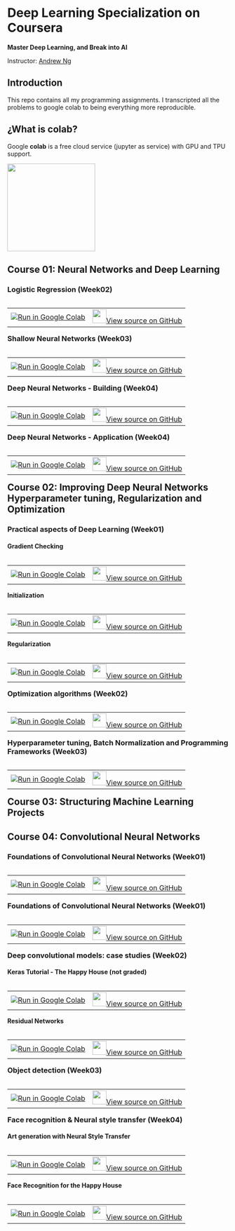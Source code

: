 # Deep Learning Specialization on Coursera

**Master Deep Learning, and Break into AI**

Instructor: [Andrew Ng](http://www.andrewng.org/)

## Introduction

This repo contains all my programming assignments. I transcripted all the problems to google colab to being everything more reproducible.

##  ¿What is colab?

Google **colab** is a free cloud service (jupyter as service) with GPU and TPU support.

<img class="center"  height="200" src="https://colab.research.google.com/img/colab_favicon_256px.png" >

## Course 01: Neural Networks and Deep Learning

### Logistic Regression (Week02)

<table align="left"><td>
  <a target="_blank"  href="https://colab.research.google.com/github/csaybar/DLcoursera/blob/master/Neural%20Networks%20and%20Deep%20Learning/week2/Logistic%20Regression%20as%20a%20Neural%20Network/Logistic%2BRegression%2Bwith%2Ba%2BNeural%2BNetwork%2Bmindset%2Bv5.ipynb">
    <img src="https://www.tensorflow.org/images/colab_logo_32px.png" />Run in Google Colab
  </a>
</td><td>
  <a target="_blank"  href="https://github.com/csaybar/DLcoursera/blob/master/Neural%20Networks%20and%20Deep%20Learning/week2/Logistic%20Regression%20as%20a%20Neural%20Network/Logistic%2BRegression%2Bwith%2Ba%2BNeural%2BNetwork%2Bmindset%2Bv5.ipynb">
    <img width=32px src="https://www.tensorflow.org/images/GitHub-Mark-32px.png" />View source on GitHub</a>
</td></table>

### Shallow Neural Networks (Week03)

<table align="left"><td>
  <a target="_blank"  href="https://colab.research.google.com/github/csaybar/DLcoursera/blob/master/Neural%20Networks%20and%20Deep%20Learning/week3/Planar%20data%20classification%20with%20one%20hidden%20layer/Planar%2Bdata%2Bclassification%2Bwith%2Bone%2Bhidden%2Blayer%2Bv5.ipynb">
    <img src="https://www.tensorflow.org/images/colab_logo_32px.png" />Run in Google Colab
  </a>
</td><td>
  <a target="_blank"  href="https://github.com/csaybar/DLcoursera/blob/master/Neural%20Networks%20and%20Deep%20Learning/week3/Planar%20data%20classification%20with%20one%20hidden%20layer/Planar%2Bdata%2Bclassification%2Bwith%2Bone%2Bhidden%2Blayer%2Bv5.ipynb">
    <img width=32px src="https://www.tensorflow.org/images/GitHub-Mark-32px.png" />View source on GitHub</a>
</td></table>

### Deep Neural Networks - Building (Week04)

<table align="left"><td>
  <a target="_blank"  href="https://colab.research.google.com/github/csaybar/DLcoursera/blob/master/Neural%20Networks%20and%20Deep%20Learning/week4/Building%20your%20Deep%20Neural%20Network%20-%20Step%20by%20Step/Building%2Byour%2BDeep%2BNeural%2BNetwork%2B-%2BStep%2Bby%2BStep%2Bv8.ipynb">
    <img src="https://www.tensorflow.org/images/colab_logo_32px.png" />Run in Google Colab
  </a>
</td><td>
  <a target="_blank"  href="https://github.com/csaybar/DLcoursera/blob/master/Neural%20Networks%20and%20Deep%20Learning/week4/Building%20your%20Deep%20Neural%20Network%20-%20Step%20by%20Step/Building%2Byour%2BDeep%2BNeural%2BNetwork%2B-%2BStep%2Bby%2BStep%2Bv8.ipynb">
    <img width=32px src="https://www.tensorflow.org/images/GitHub-Mark-32px.png" />View source on GitHub</a>
</td></table>


### Deep Neural Networks - Application (Week04)

<table align="left"><td>
  <a target="_blank"  href="https://colab.research.google.com/github/csaybar/DLcoursera/blob/master/Neural%20Networks%20and%20Deep%20Learning/week4/Deep%20Neural%20Network%20Application%20Image%20Classification/Deep%2BNeural%2BNetwork%2B-%2BApplication%2Bv8.ipynb">
    <img src="https://www.tensorflow.org/images/colab_logo_32px.png" />Run in Google Colab
  </a>
</td><td>
  <a target="_blank"  href="https://github.com/csaybar/DLcoursera/blob/master/Neural%20Networks%20and%20Deep%20Learning/week4/Deep%20Neural%20Network%20Application%20Image%20Classification/Deep%2BNeural%2BNetwork%2B-%2BApplication%2Bv8.ipynb">
    <img width=32px src="https://www.tensorflow.org/images/GitHub-Mark-32px.png" />View source on GitHub</a>
</td></table>

## Course 02: Improving Deep Neural Networks Hyperparameter tuning, Regularization and Optimization

### Practical aspects of Deep Learning (Week01)

#### Gradient Checking

<table align="left"><td>
  <a target="_blank"  href="https://colab.research.google.com/github/csaybar/DLcoursera/blob/master/Improving%20Deep%20Neural%20Networks%20Hyperparameter%20tuning%2C%20Regularization%20and%20Optimization/week5/Gradient%20Checking/Gradient%2BChecking%2Bv1.ipynb">
    <img src="https://www.tensorflow.org/images/colab_logo_32px.png" />Run in Google Colab
  </a>
</td><td>
  <a target="_blank"  href="https://github.com/csaybar/DLcoursera/blob/master/Improving%20Deep%20Neural%20Networks%20Hyperparameter%20tuning%2C%20Regularization%20and%20Optimization/week5/Gradient%20Checking/Gradient%2BChecking%2Bv1.ipynb">
    <img width=32px src="https://www.tensorflow.org/images/GitHub-Mark-32px.png" />View source on GitHub</a>
</td></table>

#### Initialization

<table align="left"><td>
  <a target="_blank"  href="https://colab.research.google.com/github/csaybar/DLcoursera/blob/master/Improving%20Deep%20Neural%20Networks%20Hyperparameter%20tuning%2C%20Regularization%20and%20Optimization/week5/Initialization/Initialization.ipynb">
    <img src="https://www.tensorflow.org/images/colab_logo_32px.png" />Run in Google Colab
  </a>
</td><td>
  <a target="_blank"  href="https://github.com/csaybar/DLcoursera/blob/master/Improving%20Deep%20Neural%20Networks%20Hyperparameter%20tuning%2C%20Regularization%20and%20Optimization/week5/Initialization/Initialization.ipynb">
    <img width=32px src="https://www.tensorflow.org/images/GitHub-Mark-32px.png" />View source on GitHub</a>
</td></table>

#### Regularization

<table align="left"><td>
  <a target="_blank"  href="https://colab.research.google.com/github/csaybar/DLcoursera/blob/master/Improving%20Deep%20Neural%20Networks%20Hyperparameter%20tuning%2C%20Regularization%20and%20Optimization/week5/Regularization/Regularization%2B-%2Bv2.ipynb">
    <img src="https://www.tensorflow.org/images/colab_logo_32px.png" />Run in Google Colab
  </a>
</td><td>
  <a target="_blank"  href="https://github.com/csaybar/DLcoursera/blob/master/Improving%20Deep%20Neural%20Networks%20Hyperparameter%20tuning%2C%20Regularization%20and%20Optimization/week5/Regularization/Regularization%2B-%2Bv2.ipynb">
    <img width=32px src="https://www.tensorflow.org/images/GitHub-Mark-32px.png" />View source on GitHub</a>
</td></table>

### Optimization algorithms (Week02)

<table align="left"><td>
  <a target="_blank"  href="https://colab.research.google.com/github/csaybar/DLcoursera/blob/master/Improving%20Deep%20Neural%20Networks%20Hyperparameter%20tuning%2C%20Regularization%20and%20Optimization/week6/Optimization%2Bmethods.ipynb">
    <img src="https://www.tensorflow.org/images/colab_logo_32px.png" />Run in Google Colab
  </a>
</td><td>
  <a target="_blank"  href="https://github.com/csaybar/DLcoursera/blob/master/Improving%20Deep%20Neural%20Networks%20Hyperparameter%20tuning%2C%20Regularization%20and%20Optimization/week6/Optimization%2Bmethods.ipynb">
    <img width=32px src="https://www.tensorflow.org/images/GitHub-Mark-32px.png" />View source on GitHub</a>
</td></table>

### Hyperparameter tuning, Batch Normalization and Programming Frameworks (Week03)

<table align="left"><td>
  <a target="_blank"  href="https://colab.research.google.com/github/csaybar/DLcoursera/blob/master/Improving%20Deep%20Neural%20Networks%20Hyperparameter%20tuning%2C%20Regularization%20and%20Optimization/week7/Tensorflow%2BTutorial.ipynb">
    <img src="https://www.tensorflow.org/images/colab_logo_32px.png" />Run in Google Colab
  </a>
</td><td>
  <a target="_blank"  href="https://github.com/csaybar/DLcoursera/blob/master/Improving%20Deep%20Neural%20Networks%20Hyperparameter%20tuning%2C%20Regularization%20and%20Optimization/week7/Tensorflow%2BTutorial.ipynb">
    <img width=32px src="https://www.tensorflow.org/images/GitHub-Mark-32px.png" />View source on GitHub</a>
</td></table>

## Course 03: Structuring Machine Learning Projects

## Course 04: Convolutional Neural Networks

### Foundations of Convolutional Neural Networks (Week01)

<table align="left"><td>
  <a target="_blank"  href="https://colab.research.google.com/github/csaybar/DLcoursera/blob/master/Improving%20Deep%20Neural%20Networks%20Hyperparameter%20tuning%2C%20Regularization%20and%20Optimization/week7/Tensorflow%2BTutorial.ipynb">
    <img src="https://www.tensorflow.org/images/colab_logo_32px.png" />Run in Google Colab
  </a>
</td><td>
  <a target="_blank"  href="https://github.com/csaybar/DLcoursera/blob/master/Improving%20Deep%20Neural%20Networks%20Hyperparameter%20tuning%2C%20Regularization%20and%20Optimization/week7/Tensorflow%2BTutorial.ipynb">
    <img width=32px src="https://www.tensorflow.org/images/GitHub-Mark-32px.png" />View source on GitHub</a>
</td></table>

### Foundations of Convolutional Neural Networks (Week01)

<table align="left"><td>
  <a target="_blank"  href="https://colab.research.google.com/github/csaybar/DLcoursera/blob/master/Convolutional%20Neural%20Networks/week01/Convolution%2Bmodel%2B-%2BStep%2Bby%2BStep%2B-%2Bv2.ipynb">
    <img src="https://www.tensorflow.org/images/colab_logo_32px.png" />Run in Google Colab
  </a>
</td><td>
  <a target="_blank"  href="https://github.com/csaybar/DLcoursera/blob/master/Convolutional%20Neural%20Networks/week01/Convolution%2Bmodel%2B-%2BStep%2Bby%2BStep%2B-%2Bv2.ipynb">
    <img width=32px src="https://www.tensorflow.org/images/GitHub-Mark-32px.png" />View source on GitHub</a>
</td></table>

### Deep convolutional models: case studies (Week02)

#### Keras Tutorial - The Happy House (not graded)

<table align="left"><td>
  <a target="_blank"  href="https://colab.research.google.com/github/csaybar/DLcoursera/blob/master/Convolutional%20Neural%20Networks/week02/KerasTutorial/Keras%2B-%2BTutorial%2B-%2BHappy%2BHouse%2Bv2.ipynb">
    <img src="https://www.tensorflow.org/images/colab_logo_32px.png" />Run in Google Colab
  </a>
</td><td>
  <a target="_blank"  href="https://github.com/csaybar/DLcoursera/blob/master/Convolutional%20Neural%20Networks/week02/KerasTutorial/Keras%2B-%2BTutorial%2B-%2BHappy%2BHouse%2Bv2.ipynb">
    <img width=32px src="https://www.tensorflow.org/images/GitHub-Mark-32px.png" />View source on GitHub</a>
</td></table>

#### Residual Networks

<table align="left"><td>
  <a target="_blank"  href="https://colab.research.google.com/github/csaybar/DLcoursera/blob/master/Convolutional%20Neural%20Networks/week02/KerasTutorial/Keras%2B-%2BTutorial%2B-%2BHappy%2BHouse%2Bv2.ipynb">
    <img src="https://www.tensorflow.org/images/colab_logo_32px.png" />Run in Google Colab
  </a>
</td><td>
  <a target="_blank"  href="https://github.com/csaybar/DLcoursera/blob/master/Convolutional%20Neural%20Networks/week02/KerasTutorial/Keras%2B-%2BTutorial%2B-%2BHappy%2BHouse%2Bv2.ipynb">
    <img width=32px src="https://www.tensorflow.org/images/GitHub-Mark-32px.png" />View source on GitHub</a>
</td></table>

### Object detection (Week03)

<table align="left"><td>
  <a target="_blank"  href="https://colab.research.google.com/github/csaybar/DLcoursera/blob/master/Convolutional%20Neural%20Networks/week03/Car%20detection%20for%20Autonomous%20Driving/Autonomous%2Bdriving%2Bapplication%2B-%2BCar%2Bdetection%2B-%2Bv3.ipynb">
    <img src="https://www.tensorflow.org/images/colab_logo_32px.png" />Run in Google Colab
  </a>
</td><td>
  <a target="_blank"  href="https://github.com/csaybar/DLcoursera/blob/master/Convolutional%20Neural%20Networks/week03/Car%20detection%20for%20Autonomous%20Driving/Autonomous%2Bdriving%2Bapplication%2B-%2BCar%2Bdetection%2B-%2Bv3.ipynb">
    <img width=32px src="https://www.tensorflow.org/images/GitHub-Mark-32px.png" />View source on GitHub</a>
</td></table>


### Face recognition & Neural style transfer (Week04)

#### Art generation with Neural Style Transfer
<table align="left"><td>
  <a target="_blank"  href="https://colab.research.google.com/github/csaybar/DLcoursera/blob/master/Convolutional%20Neural%20Networks/week04/Neural%20Style%20Transfer/Art%2BGeneration%2Bwith%2BNeural%2BStyle%2BTransfer%2B-%2Bv3.ipynb">
    <img src="https://www.tensorflow.org/images/colab_logo_32px.png" />Run in Google Colab
  </a>
</td><td>
  <a target="_blank"  href="https://github.com/csaybar/DLcoursera/blob/master/Convolutional%20Neural%20Networks/week04/Neural%20Style%20Transfer/Art%2BGeneration%2Bwith%2BNeural%2BStyle%2BTransfer%2B-%2Bv3.ipynb">
    <img width=32px src="https://www.tensorflow.org/images/GitHub-Mark-32px.png" />View source on GitHub</a>
</td></table>

#### Face Recognition for the Happy House
<table align="left"><td>
  <a target="_blank"  href="https://colab.research.google.com/github/csaybar/DLcoursera/blob/master/Convolutional%20Neural%20Networks/week04/Face%20Recognition/Face%2BRecognition%2Bfor%2Bthe%2BHappy%2BHouse%2B-%2Bv3.ipynb">
    <img src="https://www.tensorflow.org/images/colab_logo_32px.png" />Run in Google Colab
  </a>
</td><td>
  <a target="_blank"  href="https://github.com/csaybar/DLcoursera/blob/master/Convolutional%20Neural%20Networks/week04/Face%20Recognition/Face%2BRecognition%2Bfor%2Bthe%2BHappy%2BHouse%2B-%2Bv3.ipynb">
    <img width=32px src="https://www.tensorflow.org/images/GitHub-Mark-32px.png" />View source on GitHub</a>
</td></table>
